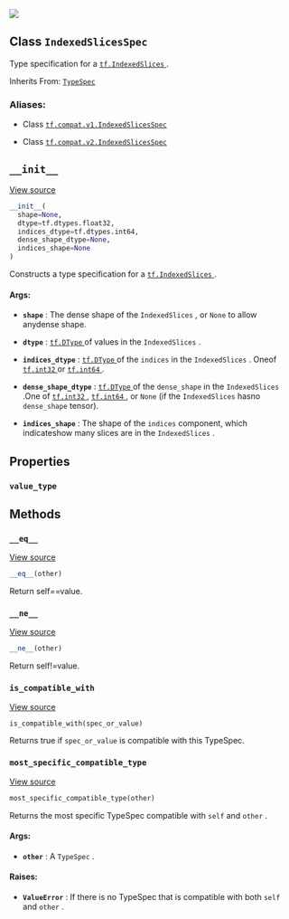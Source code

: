 ![](https://tensorflow.google.cn/images/tf_logo_32px.png)
## Class  `IndexedSlicesSpec` 

Type specification for a [ `tf.IndexedSlices` ](https://tensorflow.google.cn/api_docs/python/tf/IndexedSlices).

Inherits From: [ `TypeSpec` ](https://tensorflow.google.cn/api_docs/python/tf/TypeSpec)

### Aliases:

- Class [ `tf.compat.v1.IndexedSlicesSpec` ](/api_docs/python/tf/IndexedSlicesSpec)

- Class [ `tf.compat.v2.IndexedSlicesSpec` ](/api_docs/python/tf/IndexedSlicesSpec)

##  `__init__` 

[View source](https://github.com/tensorflow/tensorflow/blob/r2.0/tensorflow/python/framework/indexed_slices.py#L191-L215)


```python
__init__(
  shape=None,
  dtype=tf.dtypes.float32,
  indices_dtype=tf.dtypes.int64,
  dense_shape_dtype=None,
  indices_shape=None
)

```


Constructs a type specification for a [ `tf.IndexedSlices` ](https://tensorflow.google.cn/api_docs/python/tf/IndexedSlices).

#### Args:

- **`shape`** : The dense shape of the  `IndexedSlices` , or  `None`  to allow anydense shape.

- **`dtype`** : [ `tf.DType` ](https://tensorflow.google.cn/api_docs/python/tf/dtypes/DType) of values in the  `IndexedSlices` .

- **`indices_dtype`** : [ `tf.DType` ](https://tensorflow.google.cn/api_docs/python/tf/dtypes/DType) of the  `indices`  in the  `IndexedSlices` .  Oneof [ `tf.int32` ](https://tensorflow.google.cn/api_docs/python/tf#int32) or [ `tf.int64` ](https://tensorflow.google.cn/api_docs/python/tf#int64).

- **`dense_shape_dtype`** : [ `tf.DType` ](https://tensorflow.google.cn/api_docs/python/tf/dtypes/DType) of the  `dense_shape`  in the  `IndexedSlices` .One of [ `tf.int32` ](https://tensorflow.google.cn/api_docs/python/tf#int32), [ `tf.int64` ](https://tensorflow.google.cn/api_docs/python/tf#int64), or  `None`  (if the  `IndexedSlices`  hasno  `dense_shape`  tensor).

- **`indices_shape`** : The shape of the  `indices`  component, which indicateshow many slices are in the  `IndexedSlices` .

## Properties

###  `value_type` 

## Methods

###  `__eq__` 

[View source](https://github.com/tensorflow/tensorflow/blob/r2.0/tensorflow/python/framework/type_spec.py#L262-L265)


```python
__eq__(other)

```


Return self==value.

###  `__ne__` 

[View source](https://github.com/tensorflow/tensorflow/blob/r2.0/tensorflow/python/framework/type_spec.py#L267-L268)


```python
__ne__(other)

```


Return self!=value.

###  `is_compatible_with` 

[View source](https://github.com/tensorflow/tensorflow/blob/r2.0/tensorflow/python/framework/type_spec.py#L87-L102)


```python
is_compatible_with(spec_or_value)

```


Returns true if  `spec_or_value`  is compatible with this TypeSpec.

###  `most_specific_compatible_type` 

[View source](https://github.com/tensorflow/tensorflow/blob/r2.0/tensorflow/python/framework/type_spec.py#L104-L126)


```python
most_specific_compatible_type(other)

```


Returns the most specific TypeSpec compatible with  `self`  and  `other` .

#### Args:

- **`other`** : A  `TypeSpec` .

#### Raises:

- **`ValueError`** : If there is no TypeSpec that is compatible with both  `self` and  `other` .
